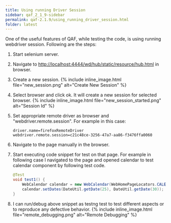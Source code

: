 ```yaml
---
title: Using running Driver Session
sidebar: qaf_2_1_9-sidebar
permalink: qaf-2.1.9/using_running_driver_session.html
folder: latest
---
```

One of the useful features of QAF, while testing the code, is using running webdriver session. Following are the steps:

1. Start selenium server.
2. Navigate to [http://localhost:4444/wd/hub/static/resource/hub.html](http://localhost:4444/wd/hub/static/resource/hub.html) in browser.
3. Create a new session.
{% include inline_image.html file="new_session.png" alt="Create New Session" %}
4. Select browser and click ok. It will create a new session for selected browser.
{% include inline_image.html file="new_session_started.png" alt="Session Id" %}
5. Set appropriate remote driver as browser and "webdriver.remote.session". For example in this case:

   ```properties
   driver.name=firefoxRemoteDriver
   webdriver.remote.session=c21c48ce-3256-47a7-aa86-f3476ffa0060
   ```

6. Navigate to the page manually in the browser.
7. Start executing code snippet for test on that page. For example in following case I navigated to the page and opened calendar to test calendar component by following test code.

   ```java
   @Test
   void test1() {
       WebCalendar calendar = new WebCalendar(WebHomePageLocators.CALENDAR_COMPONENT_LOC);
       calendar.setDates(DateUtil.getDate(25), DateUtil.getDate(30));
   }
   ```

8. I can run/debug above snippet as testng test to test different aspects or to reproduce any defective behavior.
{% include inline_image.html file="remote_debugging.png" alt="Remote Debugging" %}
    
   
